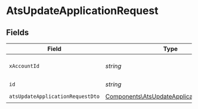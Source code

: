# AtsUpdateApplicationRequest


## Fields

| Field                                                                                                  | Type                                                                                                   | Required                                                                                               | Description                                                                                            |
| ------------------------------------------------------------------------------------------------------ | ------------------------------------------------------------------------------------------------------ | ------------------------------------------------------------------------------------------------------ | ------------------------------------------------------------------------------------------------------ |
| `xAccountId`                                                                                           | *string*                                                                                               | :heavy_check_mark:                                                                                     | The account identifier                                                                                 |
| `id`                                                                                                   | *string*                                                                                               | :heavy_check_mark:                                                                                     | N/A                                                                                                    |
| `atsUpdateApplicationRequestDto`                                                                       | [Components\AtsUpdateApplicationRequestDto](../../Models/Components/AtsUpdateApplicationRequestDto.md) | :heavy_check_mark:                                                                                     | N/A                                                                                                    |